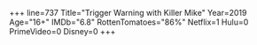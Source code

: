 +++
line=737
Title="Trigger Warning with Killer Mike"
Year=2019
Age="16+"
IMDb="6.8"
RottenTomatoes="86%"
Netflix=1
Hulu=0
PrimeVideo=0
Disney=0
+++

